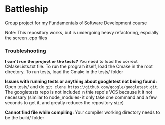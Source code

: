 # Battleship

Group project for my Fundamentals of Software Development course

Note: This repository works, but is undergoing heavy refactoring, espcially the screen .cpp files

### Troubleshooting

**I can't run the project or the tests?** You need to load the correct CMakeLists.txt file. To run the program itself, load the Cmake in the root directory. To run tests, load the Cmake in the tests/ folder

**Issues with running tests or anything about googletest not being found:** Open tests/ and do ```git clone https://github.com/google/googletest.git```. The googletests repo is not included in thie repo's VCS because it it not necessary (similar to node_modules- it only take one command and a few seconds to get it, and greatly reduces the repository size)

**Cannot find file while compiling:** Your compiler working directory needs to be the build/ folder
